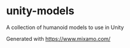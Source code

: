 # unity-models

A collection of humanoid models to use in Unity

Generated with https://www.mixamo.com/